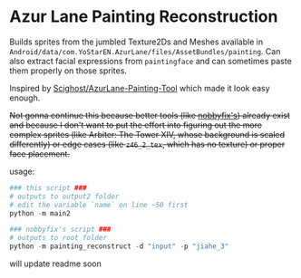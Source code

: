 # Azur Lane Painting Reconstruction

Builds sprites from the jumbled Texture2Ds and Meshes available in `Android/data/com.YoStarEN.AzurLane/files/AssetBundles/painting`. Can also extract facial expressions from `paintingface` and can sometimes paste them properly on those sprites.

Inspired by [Scighost/AzurLane-Painting-Tool](https://github.com/Scighost/AzurLane-Painting-Tool/blob/6d6301257a558d9dbde4a65e4cf25650fca797c8/AzurLane-Painting-Tool/PaintingInfo.cs#L260) which made it look easy enough.

~~Not gonna continue this because better tools (like [nobbyfix's](https://gist.github.com/nobbyfix/fb535462acc897ab1f39e5e9981e4645)) already exist and because I don't want to put the effort into figuring out the more complex sprites (like Arbiter: The Tower XIV, whose background is scaled differently) or edge cases (like `z46_2_tex`, which has no texture) or proper face placement.~~

usage:

```python
### this script ###
# outputs to output2 folder
# edit the variable `name` on line ~50 first
python -m main2

### nobbyfix's script ###
# outputs to root folder
python -m painting_reconstruct -d "input" -p "jiahe_3"
```

will update readme soon
